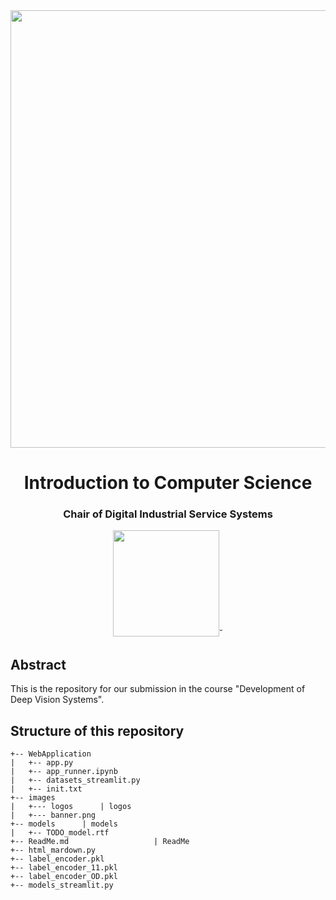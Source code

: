 <div style="border-bottom:none;">
	<div align="center">
		<img src="img/logos/FAU_logo.png" width="700">
		<h1><b>Introduction to Computer Science</b></h1>
		<h3>Chair of Digital Industrial Service Systems</h3>
		<img src="img/logos/win_crop.png" height="170">˘
	</div>
</div>

## Abstract
This is the repository for our submission in the course "Development of Deep Vision Systems".

## Structure of this repository
```
+-- WebApplication
|   +-- app.py       			
|   +-- app_runner.ipynb
|   +-- datasets_streamlit.py
|   +-- init.txt
+-- images
|   +--- logos      | logos
|   +--- banner.png
+-- models      | models
|   +-- TODO_model.rtf
+-- ReadMe.md 					| ReadMe
+-- html_mardown.py
+-- label_encoder.pkl
+-- label_encoder_11.pkl
+-- label_encoder_OD.pkl
+-- models_streamlit.py
```
